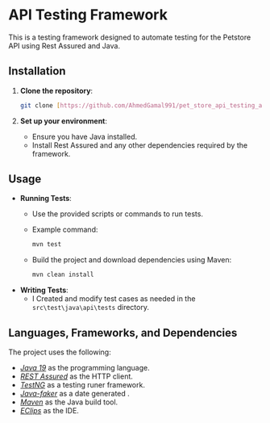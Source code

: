 # API Testing Framework

This is a testing framework designed to automate testing for the Petstore API using Rest Assured and Java. 

## Installation

1. **Clone the repository**:

    ```bash
    git clone [https://github.com/AhmedGamal991/pet_store_api_testing_automation.git]
    ```


3. **Set up your environment**:
    - Ensure you have Java installed.
    - Install Rest Assured and any other dependencies required by the framework.

## Usage

- **Running Tests**:
    - Use the provided scripts or commands to run tests.
    - Example command:
        ```bash
        mvn test
    - Build the project and download dependencies using Maven:

        ```bash
        mvn clean install   

- **Writing Tests**:
    - I Created and modify test cases as needed in the `src\test\java\api\tests` directory.


## Languages, Frameworks, and Dependencies
The project uses the following:
- *[Java 19](https://openjdk.java.net/projects/jdk/19/)* as the programming language.
- *[REST Assured](https://rest-assured.io/)* as the HTTP client.
- *[TestNG]()* as a testing runer framework.
- *[Java-faker]()* as a date generated .
- *[Maven]()* as the Java build tool.
- *[EClips]()* as the IDE.


